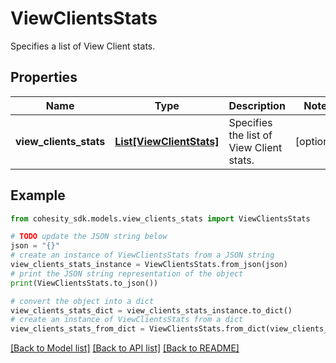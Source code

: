 # ViewClientsStats

Specifies a list of View Client stats.

## Properties

Name | Type | Description | Notes
------------ | ------------- | ------------- | -------------
**view_clients_stats** | [**List[ViewClientStats]**](ViewClientStats.md) | Specifies the list of View Client stats. | [optional] 

## Example

```python
from cohesity_sdk.models.view_clients_stats import ViewClientsStats

# TODO update the JSON string below
json = "{}"
# create an instance of ViewClientsStats from a JSON string
view_clients_stats_instance = ViewClientsStats.from_json(json)
# print the JSON string representation of the object
print(ViewClientsStats.to_json())

# convert the object into a dict
view_clients_stats_dict = view_clients_stats_instance.to_dict()
# create an instance of ViewClientsStats from a dict
view_clients_stats_from_dict = ViewClientsStats.from_dict(view_clients_stats_dict)
```
[[Back to Model list]](../README.md#documentation-for-models) [[Back to API list]](../README.md#documentation-for-api-endpoints) [[Back to README]](../README.md)



